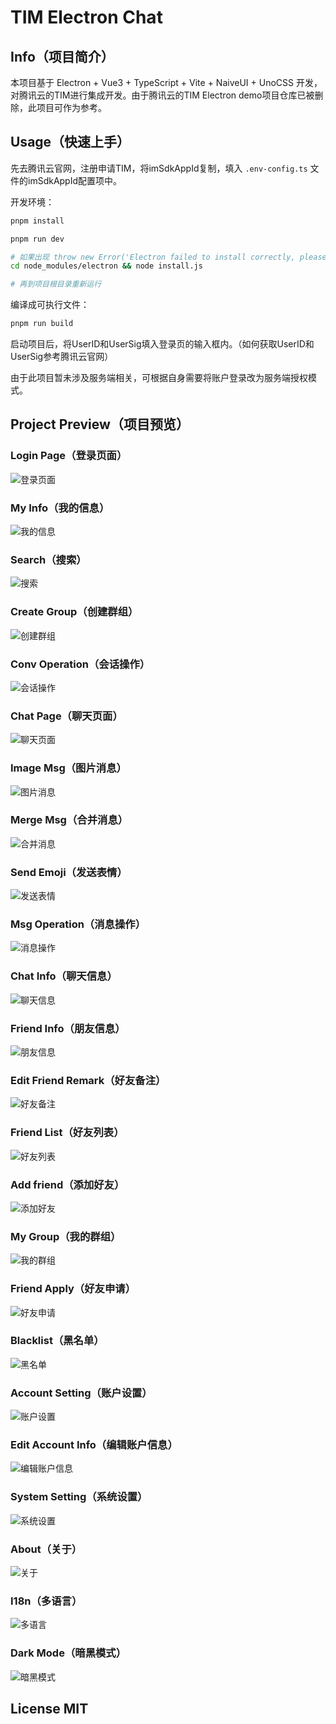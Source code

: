 # TIM Electron Chat

## Info（项目简介）

本项目基于 Electron + Vue3 + TypeScript + Vite + NaiveUI + UnoCSS 开发，对腾讯云的TIM进行集成开发。由于腾讯云的TIM Electron demo项目仓库已被删除，此项目可作为参考。

## Usage（快速上手）

先去腾讯云官网，注册申请TIM，将imSdkAppId复制，填入 `.env-config.ts` 文件的imSdkAppId配置项中。

开发环境：

``` sh
pnpm install

pnpm run dev

# 如果出现 throw new Error('Electron failed to install correctly, please delete node_modules/electron and try installing again'); 此类报错。则先执行：
cd node_modules/electron && node install.js

# 再到项目根目录重新运行
```

编译成可执行文件：

``` sh
pnpm run build
```

启动项目后，将UserID和UserSig填入登录页的输入框内。（如何获取UserID和UserSig参考腾讯云官网）

由于此项目暂未涉及服务端相关，可根据自身需要将账户登录改为服务端授权模式。

## Project Preview（项目预览）

### Login Page（登录页面）

![登录页面](./screenshots/login.jpg)

### My Info（我的信息）

![我的信息](./screenshots/my-info.jpg)

### Search（搜索）

![搜索](./screenshots/search.jpg)

### Create Group（创建群组）

![创建群组](./screenshots/create-group.jpg)

### Conv Operation（会话操作）

![会话操作](./screenshots/conv-operation.jpg)

### Chat Page（聊天页面）

![聊天页面](./screenshots/chat.jpg)

### Image Msg（图片消息）

![图片消息](./screenshots/image-msg.jpg)

### Merge Msg（合并消息）

![合并消息](./screenshots/merge-msg.jpg)

### Send Emoji（发送表情）

![发送表情](./screenshots/emojis.jpg)

### Msg Operation（消息操作）

![消息操作](./screenshots/msg-operation.jpg)

### Chat Info（聊天信息）

![聊天信息](./screenshots/chat-info.jpg)

### Friend Info（朋友信息）

![朋友信息](./screenshots/user-info.jpg)

### Edit Friend Remark（好友备注）

![好友备注](./screenshots/edit-profile.jpg)

### Friend List（好友列表）

![好友列表](./screenshots/friend-list.jpg)

### Add friend（添加好友）

![添加好友](./screenshots/add-friend.jpg)

### My Group（我的群组）

![我的群组](./screenshots/my-group.jpg)

### Friend Apply（好友申请）

![好友申请](./screenshots/friend-apply.jpg)

### Blacklist（黑名单）

![黑名单](./screenshots/blacklist.jpg)

### Account Setting（账户设置）

![账户设置](./screenshots/account-setting.jpg)

### Edit Account Info（编辑账户信息）

![编辑账户信息](./screenshots/edit-account-info.jpg)

### System Setting（系统设置）

![系统设置](./screenshots/system-setting.jpg)

### About（关于）

![关于](./screenshots/about.jpg)

### I18n（多语言）

![多语言](./screenshots/i18n.jpg)

### Dark Mode（暗黑模式）

![暗黑模式](./screenshots/dark-mode.jpg)

## License MIT

